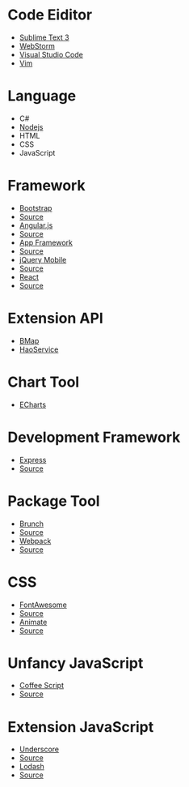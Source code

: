 # Code Eiditor
* [Sublime Text 3](http://www.sublimetext.com/3)  
* [WebStorm](http://www.jetbrains.com/webstorm/)  
* [Visual Studio Code](https://www.visualstudio.com/)  
* [Vim](http://www.vim.org/)  

# Language
* C#
* [Nodejs](https://nodejs.org/en/)  
* HTML
* CSS
* JavaScript

# Framework
* [Bootstrap](http://getbootstrap.com/)
 * [Source](https://github.com/twbs/bootstrap)
* [Angular.js](http://angularjs.org/)
 * [Source](https://github.com/angular/angular.js)
* [App Framework](http://app-framework-software.intel.com/)
 * [Source](https://github.com/01org/appframework)
* [jQuery Mobile](http://jquerymobile.com/)
 * [Source](https://github.com/jquery/jquery-mobile)
* [React](https://facebook.github.io/react/)
 * [Source](https://github.com/facebook/react)

# Extension API
* [BMap](http://developer.baidu.com/map/)
* [HaoService](http://www.haoservice.com/)

# Chart Tool
* [ECharts](http://echarts.baidu.com/)

# Development Framework
* [Express](http://expressjs.com/)
 * [Source](https://github.com/strongloop/express)

# Package Tool
* [Brunch](http://brunch.io/)
 * [Source](https://github.com/brunch/brunch)
* [Webpack](https://webpack.github.io/)
 * [Source](https://github.com/webpack/webpack)

# CSS
* [FontAwesome](http://www.fontawesome.io)
 * [Source](https://github.com/FortAwesome/Font-Awesome)
* [Animate](http://daneden.github.io/animate.css/)
 * [Source](https://github.com/daneden/animate.css)

# Unfancy JavaScript
* [Coffee Script](http://coffeescript.org/)
 * [Source](https://github.com/jashkenas/coffeescript) 

# Extension JavaScript
* [Underscore](http://underscorejs.org/)
 * [Source](https://github.com/jashkenas/underscore)
* [Lodash](https://lodash.com/)
 * [Source](https://github.com/lodash/lodash)
